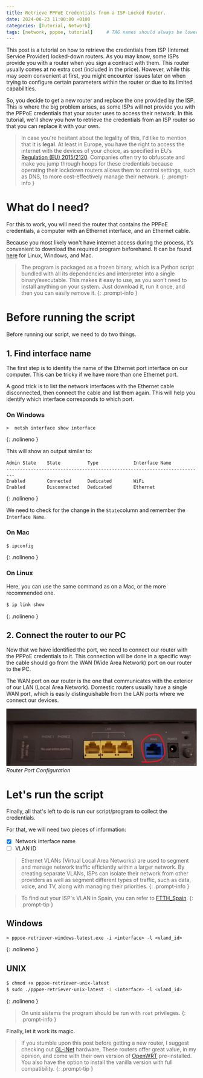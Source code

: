 ```yaml
---
title: Retrieve PPPoE Credentials from a ISP-Locked Router.
date: 2024-08-23 11:00:00 +0100
categories: [Tutorial, Network]
tags: [network, pppoe, tutorial]     # TAG names should always be lowercase
---
```


This post is a tutorial on how to retrieve the credentials from ISP (Internet Service Provider) locked-down routers. As you may know, some ISPs provide you with a router when you sign a contract with them. This router usually comes at no extra cost (included in the price). However, while this may seem convenient at first, you might encounter issues later on when trying to configure certain parameters within the router or due to its limited capabilities.

So, you decide to get a new router and replace the one provided by the ISP. This is where the big problem arises, as some ISPs will not provide you with the PPPoE credentials that your router uses to access their network. In this tutorial, we'll show you how to retrieve the credentials from an ISP router so that you can replace it with your own.

> In case you're hesitant about the legality of this, I'd like to mention that it is **legal**. At least in Europe, you have the right to access the internet with the devices of your choice, as specified in EU’s [Regulation (EU) 2015/2120](https://eur-lex.europa.eu/legal-content/EN/TXT/?uri=CELEX%3A32015R2120). Companies often try to obfuscate and make you jump through hoops for these credentials because operating their lockdown routers allows them to control settings, such as DNS, to more cost-effectively manage their network.
{: .prompt-info }

# What do I need?

For this to work, you will need the router that contains the PPPoE credentials, a computer with an Ethernet interface, and an Ethernet cable.

Because you most likely won't have internet access during the process, it’s convenient to download the required program beforehand. It can be found [here](https://github.com/guillermodotn/pppoe-retriever/releases/latest) for Linux, Windows, and Mac.

> The program is packaged as a frozen binary, which is a Python script bundled with all its dependencies and interpreter into a single binary/executable. This makes it easy to use, as you won’t need to install anything on your system. Just download it, run it once, and then you can easily remove it.
{: .prompt-info }

# Before running the script

Before running our script, we need to do two things.

## 1. Find interface name

The first step is to identify the name of the Ethernet port interface on our computer. This can be tricky if we have more than one Ethernet port.

A good trick is to list the network interfaces with the Ethernet cable disconnected, then connect the cable and list them again. This will help you identify which interface corresponds to which port.

### On Windows

```shell
>  netsh interface show interface
```
{: .nolineno }

This will show an output similar to:

```shell
Admin State    State          Type             Interface Name
-------------------------------------------------------------------------
Enabled        Connected      Dedicated        WiFi
Enabled        Disconnected   Dedicated        Ethernet
```
{: .nolineno }

We need to check for the change in the `State`column and remember the `Interface Name`.

### On Mac

```bash
$ ipconfig
```
{: .nolineno }


### On Linux

Here, you can use the same command as on a Mac, or the more recommended one.

```bash
$ ip link show
```
{: .nolineno }


## 2. Connect the router to our PC

Now that we have identified the port, we need to connect our router with the PPPoE credentials to it. This connection will be done in a specific way: the cable should go from the WAN (Wide Area Network) port on our router to the PC.

The WAN port on our router is the one that communicates with the exterior of our LAN (Local Area Network). Domestic routers usually have a single WAN port, which is easily distinguishable from the LAN ports where we connect our devices.

![img-description](../assets/img/posts/retrieve-pppoe-credentials/router-hl.jpg)
_Router Port Configuration_


# Let's run the script

Finally, all that's left to do is run our script/program to collect the credentials.

For that, we will need two pieces of information:

- [X] Network interface name
- [ ] VLAN ID

> Ethernet VLANs (Virtual Local Area Networks) are used to segment and manage network traffic efficiently within a larger network. By creating separate VLANs, ISPs can isolate their network from other providers as well as segment different types of traffic, such as data, voice, and TV, along with managing their priorities.
{: .prompt-info }

> To find out your ISP's VLAN in Spain, you can refer to [FTTH_Spain](https://wiki.bandaancha.st/Identificadores_VLAN_operadores_FTTH?ref=florianjensen.com).
{: .prompt-tip }

## Windows

```shell
> pppoe-retriever-windows-latest.exe -i <interface> -l <vland_id>
```
{: .nolineno }

## UNIX

```bash
$ chmod +x pppoe-retriever-unix-latest
$ sudo ./pppoe-retriever-unix-latest -i <interface> -l <vland_id>
```
{: .nolineno }

> On unix sistems the program should be run with `root` privileges.
{: .prompt-info }


Finally, let it work its magic.



> If you stumble upon this post before getting a new router, I suggest checking out [GL-iNet](https://www.gl-inet.com/) hardware, These routers offer great value, in my opinion, and come with their own version of [OpenWRT](https://openwrt.org/) pre-installed. You also have the option to install the vanilla version with full compatibility.
{: .prompt-tip }